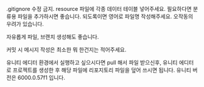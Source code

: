 .gitignore 수정 금지.
resource 파일에 각종 데이터 테이블 넣어주세요. 필요하다면 분류용 파일을 추가하시면 좋습니다.
되도록이면 영어로 파일명 작성해주세요. 오작동의 우려가 있습니다.

자유롭게 파일, 브랜치 생성해도 좋습니다.

커밋 시 메시지 작성은 최소한 뭐 한건지는 적어주세요.

유니티 에디터 환경에서 실행하고 싶으시다면 pull 해서 파일 받으신후, 유니티 에디터로 프로젝트를 생성한 후 해당 파일에 리포지토리 파일을 덮어 쓰시면 됩니다.
유니티 버전은  6000.0.57f1 입니다.
